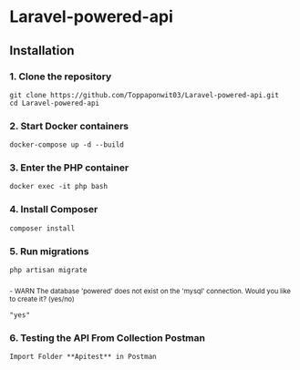 
# Laravel-powered-api

## Installation

### 1. Clone the repository
    git clone https://github.com/Toppaponwit03/Laravel-powered-api.git
    cd Laravel-powered-api
    

### 2. Start Docker containers
    docker-compose up -d --build
    
### 3. Enter the PHP container
    docker exec -it php bash

### 4. Install Composer
    composer install

### 5. Run migrations
    php artisan migrate 

###
   <small> - WARN The database 'powered' does not exist on the 'mysql' connection. Would you like to create it? (yes/no)</small>
    
    "yes"


### 6. Testing the API From Collection Postman

    Import Folder **Apitest** in Postman

   <!-- [Download Apitest](https://github.com/Toppaponwit03/Laravel-powered-api/blob/master/Apitest)  -->

<!-- Click Download Raw file in Link Here 
[Download Powered Api.postman_collection.json](https://github.com/Toppaponwit03/Laravel-powered-api/blob/master/Powered%20Api.postman_collection.json) -->







